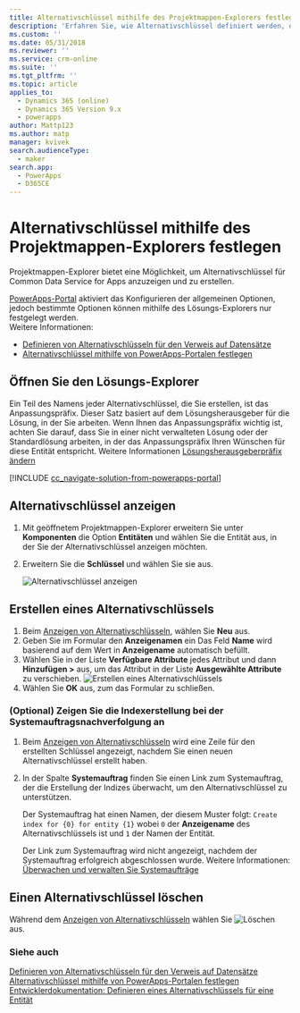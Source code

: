 ```yaml
---
title: Alternativschlüssel mithilfe des Projektmappen-Explorers festlegen | MicrosoftDocs
description: 'Erfahren Sie, wie Alternativschlüssel definiert werden, die verwendet werden können, um Datensätze in Common Data Service for Apps mithilfe des Projektmappen-Explorers zu verweisen'
ms.custom: ''
ms.date: 05/31/2018
ms.reviewer: ''
ms.service: crm-online
ms.suite: ''
ms.tgt_pltfrm: ''
ms.topic: article
applies_to:
  - Dynamics 365 (online)
  - Dynamics 365 Version 9.x
  - powerapps
author: Mattp123
ms.author: matp
manager: kvivek
search.audienceType:
  - maker
search.app:
  - PowerApps
  - D365CE
---
```

# <a name="define-alternate-keys-using-solution-explorer"></a>Alternativschlüssel mithilfe des Projektmappen-Explorers festlegen

Projektmappen-Explorer bietet eine Möglichkeit, um Alternativschlüssel für Common Data Service for Apps anzuzeigen und zu erstellen.

[PowerApps-Portal](https://web.powerapps.com/?utm_source=padocs&utm_medium=linkinadoc&utm_campaign=referralsfromdoc) aktiviert das  Konfigurieren der allgemeinen Optionen, jedoch bestimmte Optionen können mithilfe des Lösungs-Explorers nur festgelegt werden. <br />Weitere Informationen: 
- [Definieren von Alternativschlüsseln für den Verweis auf Datensätze](define-alternate-keys-reference-records.md)<br />
- [Alternativschlüssel mithilfe von PowerApps-Portalen festlegen](define-alternate-keys-portal.md)

## <a name="open-solution-explorer"></a>Öffnen Sie den Lösungs-Explorer

Ein Teil des Namens jeder Alternativschlüssel, die Sie erstellen, ist das Anpassungspräfix. Dieser Satz basiert auf dem Lösungsherausgeber für die Lösung, in der Sie arbeiten. Wenn Ihnen das Anpassungspräfix wichtig ist, achten Sie darauf, dass Sie in einer nicht verwalteten Lösung oder der Standardlösung arbeiten, in der das Anpassungspräfix Ihren Wünschen für diese Entität entspricht. Weitere Informationen [Lösungsherausgeberpräfix ändern](change-solution-publisher-prefix.md) 

[!INCLUDE [cc_navigate-solution-from-powerapps-portal](../../includes/cc_navigate-solution-from-powerapps-portal.md)]

## <a name="view-alternate-keys"></a>Alternativschlüssel anzeigen

1. Mit geöffnetem Projektmappen-Explorer erweitern Sie unter **Komponenten** die Option **Entitäten** und wählen Sie die Entität aus, in der Sie der Alternativschlüssel anzeigen möchten.
2. Erweitern Sie die **Schlüssel** und wählen Sie sie aus.

    ![Alternativschlüssel anzeigen](media/view-alternate-keys-solution-explorer.png)

## <a name="create-an-alternate-key"></a>Erstellen eines Alternativschlüssels

1. Beim [Anzeigen von Alternativschlüsseln](#view-alternate-keys), wählen Sie **Neu** aus.
1. Geben Sie im Formular den **Anzeigenamen** ein Das Feld **Name** wird basierend auf dem Wert in **Anzeigename** automatisch befüllt. 
2. Wählen Sie in der Liste **Verfügbare Attribute** jedes Attribut und dann **Hinzufügen >** aus, um das Attribut in der Liste **Ausgewählte Attribute** zu verschieben.
    ![Erstellen eines Alternativschlüssels](media/create-alternate-key-solution-explorer.png)
1. Wählen Sie **OK** aus, zum das Formular zu schließen.

### <a name="optional-view-the-system-job-tracking-creation-of-indexes"></a>(Optional) Zeigen Sie die Indexerstellung bei der Systemauftragsnachverfolgung an
1. Beim [Anzeigen von Alternativschlüsseln](#view-alternate-keys) wird eine Zeile für den erstellten Schlüssel angezeigt, nachdem Sie einen neuen Alternativschlüssel erstellt haben.
2. In der Spalte **Systemauftrag** finden Sie einen Link zum Systemauftrag, der die Erstellung der Indizes überwacht, um den Alternativschlüssel zu unterstützen. 
    
    Der Systemauftrag hat einen Namen, der diesem Muster folgt: `Create index for {0} for entity {1}` wobei `0` der **Anzeigename** des Alternativschlüssels ist und `1` der Namen der Entität.

    Der Link zum Systemauftrag wird nicht angezeigt, nachdem der Systemauftrag erfolgreich abgeschlossen wurde. Weitere Informationen: [Überwachen und verwalten Sie Systemaufträge](/dynamics365/customer-engagement/admin/monitor-manage-system-jobs)


## <a name="delete-an-alternate-key"></a>Einen Alternativschlüssel löschen

Während dem [Anzeigen von Alternativschlüsseln](#view-alternate-keys) wählen Sie ![Löschen](media/delete.gif) aus.

### <a name="see-also"></a>Siehe auch

[Definieren von Alternativschlüsseln für den Verweis auf Datensätze](define-alternate-keys-reference-records.md)<br />
[Alternativschlüssel mithilfe von PowerApps-Portalen festlegen](define-alternate-keys-portal.md)<br />
[Entwicklerdokumentation: Definieren eines Alternativschlüssels für eine Entität](/dynamics365/customer-engagement/developer/define-alternate-keys-entity)
